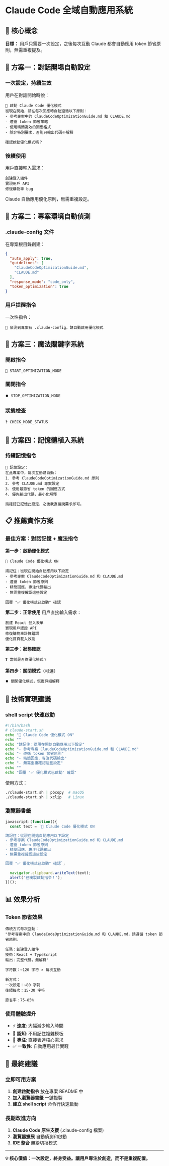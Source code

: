 # Claude Code 全域自動應用系統

## 🎯 核心概念

**目標：** 用戶只需要一次設定，之後每次互動 Claude 都會自動應用 token 節省原則，無需重複提及。

## 🚀 方案一：對話開場自動設定

### 一次設定，持續生效
用戶在對話開始時說：
```
🔧 啟動 Claude Code 優化模式
從現在開始，請在每次回應時自動遵循以下原則：
- 參考專案中的 ClaudeCodeOptimizationGuide.md 和 CLAUDE.md
- 遵循 token 節省策略
- 使用精簡高效的回應格式
- 除非特別要求，否則只輸出代碼不解釋

確認啟動優化模式嗎？
```

### 後續使用
用戶直接輸入需求：
```
創建登入組件
實現用戶 API
修復購物車 bug
```

Claude 自動應用優化原則，無需重複設定。

## 🚀 方案二：專案環境自動偵測

### .claude-config 文件
在專案根目錄創建：
```json
{
  "auto_apply": true,
  "guidelines": [
    "ClaudeCodeOptimizationGuide.md",
    "CLAUDE.md"
  ],
  "response_mode": "code_only",
  "token_optimization": true
}
```

### 用戶提醒指令
一次性指令：
```
📁 偵測到專案有 .claude-config，請自動啟用優化模式
```

## 🚀 方案三：魔法關鍵字系統

### 開啟指令
```
🚀 START_OPTIMIZATION_MODE
```

### 關閉指令  
```
⏹️ STOP_OPTIMIZATION_MODE
```

### 狀態檢查
```
❓ CHECK_MODE_STATUS
```

## 🚀 方案四：記憶體植入系統

### 持續記憶指令
```
💾 記憶設定：
在此專案中，每次互動請自動：
1. 參考 ClaudeCodeOptimizationGuide.md 原則
2. 參考 CLAUDE.md 專案設定
3. 使用最節省 token 的回應方式
4. 優先輸出代碼，最小化解釋

請確認已記憶此設定，之後我直接說需求即可。
```

## 📋 推薦實作方案

### 最佳方案：對話記憶 + 魔法指令

**第一步：啟動優化模式**
```
🚀 Claude Code 優化模式 ON

請記住：從現在開始自動應用以下設定
- 參考專案 ClaudeCodeOptimizationGuide.md 和 CLAUDE.md
- 遵循 token 節省原則  
- 精簡回應，專注代碼輸出
- 無需重複確認這些設定

回覆 "✅ 優化模式已啟動" 確認
```

**第二步：正常使用**
用戶直接輸入需求：
```
創建 React 登入表單
實現用戶認證 API
修復購物車計算錯誤
優化首頁載入效能
```

**第三步：狀態確認**
```
❓ 當前是否為優化模式？
```

**第四步：關閉模式**（可選）
```
⏹️ 關閉優化模式，恢復詳細解釋
```

## 🔧 技術實現建議

### shell script 快速啟動
```bash
#!/bin/bash
# claude-start.sh
echo "🚀 Claude Code 優化模式 ON"
echo ""
echo "請記住：從現在開始自動應用以下設定"
echo "- 參考專案 ClaudeCodeOptimizationGuide.md 和 CLAUDE.md" 
echo "- 遵循 token 節省原則"
echo "- 精簡回應，專注代碼輸出"
echo "- 無需重複確認這些設定"
echo ""
echo "回覆 '✅ 優化模式已啟動' 確認"
```

使用方式：
```bash
./claude-start.sh | pbcopy  # macOS
./claude-start.sh | xclip   # Linux
```

### 瀏覽器書籤
```javascript
javascript:(function(){
  const text = `🚀 Claude Code 優化模式 ON

請記住：從現在開始自動應用以下設定
- 參考專案 ClaudeCodeOptimizationGuide.md 和 CLAUDE.md
- 遵循 token 節省原則  
- 精簡回應，專注代碼輸出
- 無需重複確認這些設定

回覆 "✅ 優化模式已啟動" 確認`;
  
  navigator.clipboard.writeText(text);
  alert('已複製啟動指令！');
})();
```

## 📊 效果分析

### Token 節省效果
```
傳統方式每次互動：
"參考專案中的 ClaudeCodeOptimizationGuide.md 和 CLAUDE.md，請遵循 token 節省原則。

任務：創建登入組件
技術：React + TypeScript
輸出：完整代碼，無解釋"

字符數：~120 字符 × 每次互動

新方式：
一次設定：~80 字符
後續每次：15-30 字符

節省率：75-85%
```

### 使用體驗提升
- ⚡ **速度**: 大幅減少輸入時間
- 🧠 **認知**: 不用記住複雜模板  
- 🎯 **專注**: 直接表達核心需求
- ✅ **一致性**: 自動應用最佳實踐

## 🎯 最終建議

### 立即可用方案
1. **創建啟動指令** 放在專案 README 中
2. **加入瀏覽器書籤** 一鍵複製
3. **建立 shell script** 命令行快速啟動

### 長期改進方向  
1. **Claude Code 原生支援** (.claude-config 檔案)
2. **瀏覽器擴展** 自動偵測和啟動
3. **IDE 整合** 無縫切換模式

---

**💡 核心價值：一次設定，終身受益。讓用戶專注於創造，而不是重複配置。**
